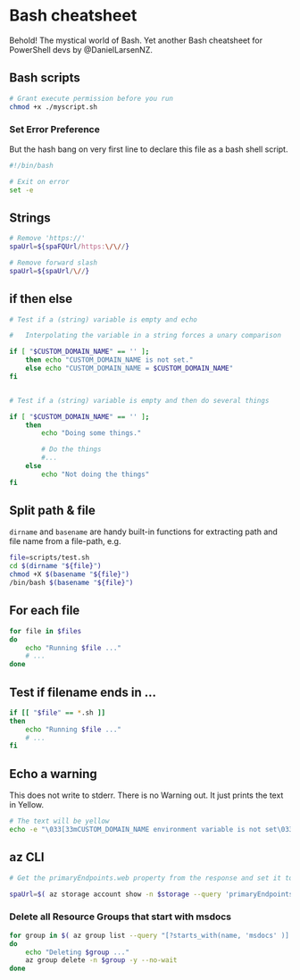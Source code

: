 # Bash cheatsheet

Behold! The mystical world of Bash. Yet another Bash cheatsheet for PowerShell devs by @DanielLarsenNZ.

## Bash scripts

```bash
# Grant execute permission before you run
chmod +x ./myscript.sh
```

### Set Error Preference

But the hash bang on very first line to declare this file as a bash shell script.

```bash 
#!/bin/bash

# Exit on error
set -e
```

## Strings

```bash
# Remove 'https://'
spaUrl=${spaFQUrl/https:\/\//}

# Remove forward slash
spaUrl=${spaUrl/\//}
```

## if then else

```bash
# Test if a (string) variable is empty and echo

#   Interpolating the variable in a string forces a unary comparison

if [ "$CUSTOM_DOMAIN_NAME" == '' ]; 
    then echo "CUSTOM_DOMAIN_NAME is not set."
    else echo "CUSTOM_DOMAIN_NAME = $CUSTOM_DOMAIN_NAME"
fi


# Test if a (string) variable is empty and then do several things

if [ "$CUSTOM_DOMAIN_NAME" == '' ]; 
    then 
        echo "Doing some things."

        # Do the things
        #...
    else
        echo "Not doing the things"
fi
```

## Split path & file

`dirname` and `basename` are handy built-in functions for extracting path and file name from a file-path, e.g.

```bash
file=scripts/test.sh
cd $(dirname "${file}")
chmod +X $(basename "${file}")
/bin/bash $(basename "${file}")
```

## For each file

```bash
for file in $files
do
    echo "Running $file ..."
    # ...
done
```

## Test if filename ends in ...

```bash
if [[ "$file" == *.sh ]]
then
    echo "Running $file ..."
    # ...
fi
```

## Echo a warning

This does not write to stderr. There is no Warning out. It just prints the text in Yellow.

```bash
# The text will be yellow
echo -e "\033[33mCUSTOM_DOMAIN_NAME environment variable is not set\033[0m"
```

## az CLI

```bash
# Get the primaryEndpoints.web property from the response and set it to a variable

spaUrl=$( az storage account show -n $storage --query 'primaryEndpoints.web' -o tsv )
```
### Delete all Resource Groups that start with msdocs

```bash
for group in $( az group list --query "[?starts_with(name, 'msdocs' )].name" -o tsv )
do
    echo "Deleting $group ..."
    az group delete -n $group -y --no-wait
done
```
